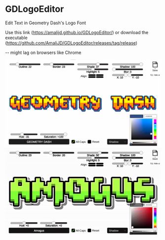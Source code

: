 # GDLogoEditor
Edit Text in Geometry Dash's Logo Font

Use this link (https://amalijd.github.io/GDLogoEditor/) or download the executable (https://github.com/AmaliJD/GDLogoEditor/releases/tag/release)

-- might lag on browsers like Chrome

![alt text](https://github.com/AmaliJD/GDLogoEditor/blob/main/Sample/Untitled4.jpg?raw=true)
![alt text](https://github.com/AmaliJD/GDLogoEditor/blob/main/Sample/amogus_text.gif?raw=true)
